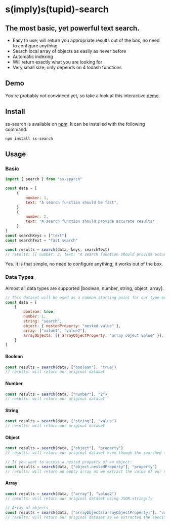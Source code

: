 # s(imply)s(tupid)-search
## The most basic, yet powerful text search.

- Easy to use; will return you appropriate results out of the box, no need to configure anything
- Search local array of objects as easily as never before
- Automatic indexing
- Will return exactly what you are looking for
- Very small size; only depends on 4 lodash functions

## Demo
You're probably not convinced yet, so take a look at this interactive
[demo]().

## Install
ss-search is available on [npm](https://www.npmjs.com/package/ss-search). It can be installed with the following command:

`npm install ss-search` 

## Usage

### Basic
```javascript
import { search } from "ss-search"

const data = [
     {
         number: 1,
         text: "A search function should be fast",
     },
     {
         number: 2,
         text: "A search function should provide accurate results"
     },
]
const searchKeys = ["text"] 
const searchText = "fast search"

const results = search(data, keys, searchText)
// results: [{ number: 2, text: "A search function should provide accurate results" }]
```

Yes. It is that simple, no need to configure anything, it works out of the box.

### Data Types

Almost all data types are supported [boolean, number, string, object, array].
```javascript
// This dataset will be used as a common starting point for our type examples
const data = [
    {
        boolean: true,
        number: 1,
        string: "search",
        object: { nestedProperty: "nested value" },
        array: ["value1", "value2"],
        arrayObjects: [{ arrayObjectProperty: "array object value" }],
    }
]
```

#### Boolean
```javascript
const results = search(data, ["boolean"], "true")
// results: will return our original dataset
```

#### Number
```javascript
const results = search(data, ["number"], "2")
// results: will return our original dataset
```

#### String
```javascript
const results = search(data, ["string"], "value")
// results: will return our original dataset
```

#### Object
```javascript
const results = search(data, ["object"], "property")
// results: will return our original dataset even though the searched text is not contained in the `nestedProperty` value, because our object will be transformed to a string with JSON.stringify

// If you want to access a nested property of an object:
const results = search(data, ["object.nestedProperty"], "property")
// results: will return an empty array as we extract the value of our nested object
```

#### Array
```javascript
const results = search(data, ["array"], "value2")
// results: will return our original dataset using JSON.stringify

// Array of objects
const results = search(data, ["arrayObjects[arrayObjectProperty]"], "value object")
// results: will return our original dataset as we extracted the specific value of the array objects using the array selector
```